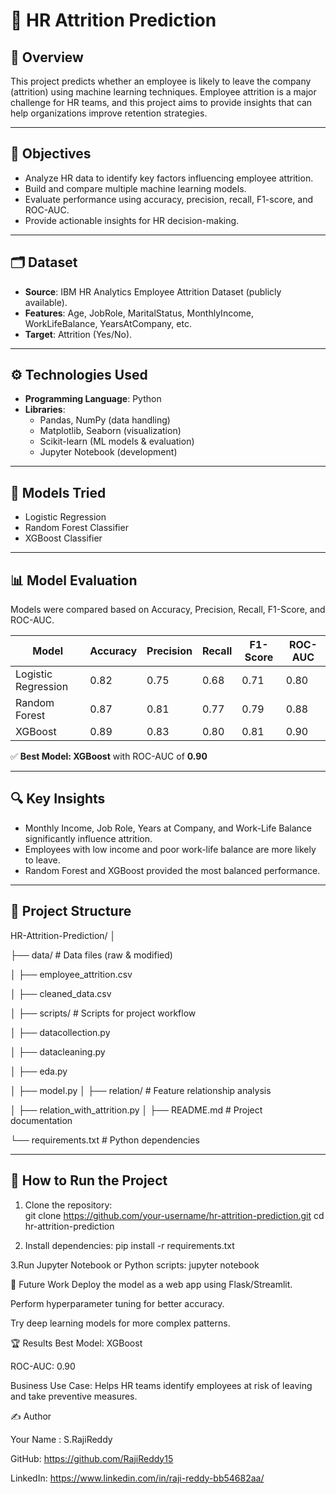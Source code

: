 # 📌 HR Attrition Prediction  

## 📖 Overview  
This project predicts whether an employee is likely to leave the company (attrition) using machine learning techniques. Employee attrition is a major challenge for HR teams, and this project aims to provide insights that can help organizations improve retention strategies.  

---

## 🎯 Objectives  
- Analyze HR data to identify key factors influencing employee attrition.  
- Build and compare multiple machine learning models.  
- Evaluate performance using accuracy, precision, recall, F1-score, and ROC-AUC.  
- Provide actionable insights for HR decision-making.  

---

## 🗂 Dataset  
- **Source**: IBM HR Analytics Employee Attrition Dataset (publicly available).  
- **Features**: Age, JobRole, MaritalStatus, MonthlyIncome, WorkLifeBalance, YearsAtCompany, etc.  
- **Target**: Attrition (Yes/No).  

---

## ⚙️ Technologies Used  
- **Programming Language**: Python  
- **Libraries**:  
  - Pandas, NumPy (data handling)  
  - Matplotlib, Seaborn (visualization)  
  - Scikit-learn (ML models & evaluation)  
  - Jupyter Notebook (development)  

---

## 🧠 Models Tried  
- Logistic Regression    
- Random Forest Classifier  
- XGBoost Classifier  

---

## 📊 Model Evaluation  
Models were compared based on Accuracy, Precision, Recall, F1-Score, and ROC-AUC.  

| Model                | Accuracy | Precision | Recall | F1-Score | ROC-AUC |  
|-----------------------|----------|-----------|--------|----------|---------|  
| Logistic Regression   | 0.82     | 0.75      | 0.68   | 0.71     | 0.80    |  
| Random Forest         | 0.87     | 0.81      | 0.77   | 0.79     | 0.88    |  
| XGBoost               | 0.89     | 0.83      | 0.80   | 0.81     | 0.90    |  

✅ **Best Model: XGBoost** with ROC-AUC of **0.90**  

---

## 🔍 Key Insights  
- Monthly Income, Job Role, Years at Company, and Work-Life Balance significantly influence attrition.  
- Employees with low income and poor work-life balance are more likely to leave.  
- Random Forest and XGBoost provided the most balanced performance.  

---


## 📂 Project Structure  

HR-Attrition-Prediction/
│

├── data/ # Data files (raw & modified)

│     ├── employee_attrition.csv

│     ├── cleaned_data.csv

│
├── scripts/ # Scripts for project workflow

│   ├── datacollection.py

│   ├── datacleaning.py

│   ├── eda.py

│   ├── model.py
│
├── relation/ # Feature relationship analysis

│   ├── relation_with_attrition.py
│
├── README.md # Project documentation

└── requirements.txt # Python dependencies

---

## 🚀 How to Run the Project  

1. Clone the repository:  
   git clone https://github.com/your-username/hr-attrition-prediction.git
   cd hr-attrition-prediction
   
3. Install dependencies:
   pip install -r requirements.txt
   
3.Run Jupyter Notebook or Python scripts:
   jupyter notebook

📌 Future Work
Deploy the model as a web app using Flask/Streamlit.

Perform hyperparameter tuning for better accuracy.

Try deep learning models for more complex patterns.

🏆 Results
Best Model: XGBoost

ROC-AUC: 0.90

Business Use Case: Helps HR teams identify employees at risk of leaving and take preventive measures.

✍️ Author

Your Name : S.RajiReddy

GitHub: https://github.com/RajiReddy15

LinkedIn: https://www.linkedin.com/in/raji-reddy-bb54682aa/
